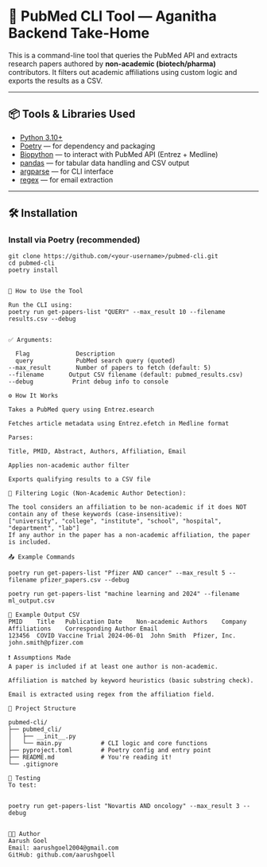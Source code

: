 # 🔬 PubMed CLI Tool — Aganitha Backend Take-Home

This is a command-line tool that queries the PubMed API and extracts research papers authored by **non-academic (biotech/pharma)** contributors. It filters out academic affiliations using custom logic and exports the results as a CSV.

---

## 📦 Tools & Libraries Used

- [Python 3.10+](https://www.python.org/)
- [Poetry](https://python-poetry.org/) — for dependency and packaging
- [Biopython](https://biopython.org/) — to interact with PubMed API (Entrez + Medline)
- [pandas](https://pandas.pydata.org/) — for tabular data handling and CSV output
- [argparse](https://docs.python.org/3/library/argparse.html) — for CLI interface
- [regex](https://docs.python.org/3/library/re.html) — for email extraction

---

## 🛠️ Installation

### Install via Poetry (recommended)

````
git clone https://github.com/<your-username>/pubmed-cli.git
cd pubmed-cli
poetry install


🚀 How to Use the Tool

Run the CLI using:
poetry run get-papers-list "QUERY" --max_result 10 --filename results.csv --debug


✅ Arguments:

  Flag	           Description
  query	           PubMed search query (quoted)
--max_result	   Number of papers to fetch (default: 5)
--filename	     Output CSV filename (default: pubmed_results.csv)
--debug	          Print debug info to console

⚙️ How It Works

Takes a PubMed query using Entrez.esearch

Fetches article metadata using Entrez.efetch in Medline format

Parses:

Title, PMID, Abstract, Authors, Affiliation, Email

Applies non-academic author filter

Exports qualifying results to a CSV file

🧠 Filtering Logic (Non-Academic Author Detection):

The tool considers an affiliation to be non-academic if it does NOT contain any of these keywords (case-insensitive):
["university", "college", "institute", "school", "hospital", "department", "lab"]
If any author in the paper has a non-academic affiliation, the paper is included.

📤 Example Commands

poetry run get-papers-list "Pfizer AND cancer" --max_result 5 --filename pfizer_papers.csv --debug

poetry run get-papers-list "machine learning and 2024" --filename ml_output.csv

📄 Example Output CSV
PMID	Title	Publication Date	Non-academic Authors	Company Affiliations	Corresponding Author Email
123456	COVID Vaccine Trial	2024-06-01	John Smith	Pfizer, Inc.	john.smith@pfizer.com

❗ Assumptions Made
A paper is included if at least one author is non-academic.

Affiliation is matched by keyword heuristics (basic substring check).

Email is extracted using regex from the affiliation field.

📂 Project Structure

pubmed-cli/
├── pubmed_cli/
│   ├── __init__.py
│   └── main.py           # CLI logic and core functions
├── pyproject.toml        # Poetry config and entry point
├── README.md             # You're reading it!
└── .gitignore

🧪 Testing
To test:


poetry run get-papers-list "Novartis AND oncology" --max_result 3 --debug


👨‍💻 Author
Aarush Goel
Email: aarushgoel2004@gmail.com
GitHub: github.com/aarushgoell
````
